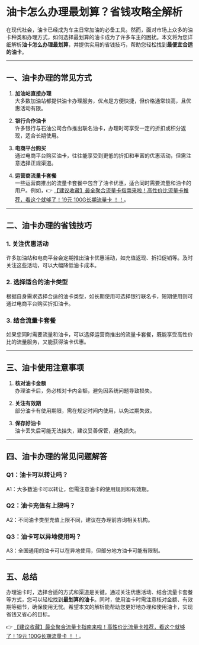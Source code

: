 # 油卡怎么办理最划算？省钱攻略全解析

在现代社会，油卡已经成为车主日常加油的必备工具。然而，面对市场上众多的油卡种类和办理方式，如何选择最划算的油卡成为了许多车主的困扰。本文将为您详细解析**油卡怎么办理最划算**，并提供实用的省钱技巧，帮助您轻松找到**最便宜合适的油卡**。

---

## 一、油卡办理的常见方式

1. **加油站直接办理**  
   大多数加油站都提供油卡办理服务，优点是方便快捷，但价格通常较高，且优惠活动有限。

2. **银行合作油卡**  
   许多银行与石油公司合作推出联名油卡，办理时可享受一定的折扣或积分返现，适合长期使用。

3. **电商平台购买**  
   通过电商平台购买油卡，往往能享受到更低的折扣和丰富的优惠活动，但需注意选择正规渠道。

4. **运营商流量卡套餐**  
   一些运营商推出的流量卡套餐中包含了油卡优惠，适合同时需要流量和油卡的用户。例如，👉 [【建议收藏】最全聚合流量卡指南来啦！高性价比流量卡推荐，看这个就够了！19元 100G长期流量卡 ！！](https://bit.ly/Liuliangka)。

---

## 二、油卡办理的省钱技巧

### 1. 关注优惠活动  
许多加油站和电商平台会定期推出油卡优惠活动，如充值返现、折扣促销等。及时关注这些活动，可以大幅降低油卡成本。

### 2. 选择适合的油卡类型  
根据自身需求选择合适的油卡类型，如长期使用可选择银行联名卡，短期使用则可通过电商平台购买折扣油卡。

### 3. 结合流量卡套餐  
如果您同时需要流量和油卡，可以选择运营商推出的流量卡套餐，既能享受高性价比的流量服务，又能获得油卡优惠。

---

## 三、油卡使用注意事项

1. **核对油卡金额**  
   办理油卡后，务必核对卡内金额，避免因系统问题导致损失。

2. **关注有效期**  
   部分油卡有使用期限，需在规定时间内使用，以免过期失效。

3. **保存好油卡**  
   油卡丢失后可能无法挂失，建议妥善保管，避免损失。

---

## 四、油卡办理的常见问题解答

### Q1：油卡可以转让吗？  
A1：大多数油卡可以转让，但需注意油卡的使用规则和有效期。

### Q2：油卡充值有上限吗？  
A2：不同油卡类型充值上限不同，建议在办理前咨询相关机构。

### Q3：油卡可以异地使用吗？  
A3：全国通用的油卡可以在异地使用，但部分地方油卡可能有限制。

---

## 五、总结

办理油卡时，选择合适的方式和渠道是关键。通过关注优惠活动、结合流量卡套餐等方式，您可以轻松找到**最划算的油卡**。同时，使用油卡时需注意核对金额、有效期等细节，确保使用无忧。希望本文的解析能帮助您更好地办理和使用油卡，实现省钱又省心的目标。

👉 [【建议收藏】最全聚合流量卡指南来啦！高性价比流量卡推荐，看这个就够了！19元 100G长期流量卡 ！！](https://bit.ly/Liuliangka)。